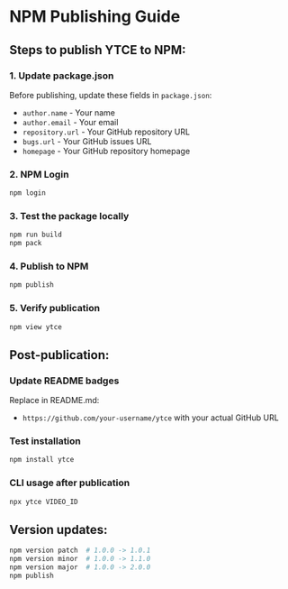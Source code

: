 # NPM Publishing Guide

## Steps to publish YTCE to NPM:

### 1. Update package.json
Before publishing, update these fields in `package.json`:
- `author.name` - Your name
- `author.email` - Your email
- `repository.url` - Your GitHub repository URL
- `bugs.url` - Your GitHub issues URL
- `homepage` - Your GitHub repository homepage

### 2. NPM Login
```bash
npm login
```

### 3. Test the package locally
```bash
npm run build
npm pack
```

### 4. Publish to NPM
```bash
npm publish
```

### 5. Verify publication
```bash
npm view ytce
```

## Post-publication:

### Update README badges
Replace in README.md:
- `https://github.com/your-username/ytce` with your actual GitHub URL

### Test installation
```bash
npm install ytce
```

### CLI usage after publication
```bash
npx ytce VIDEO_ID
```

## Version updates:
```bash
npm version patch  # 1.0.0 -> 1.0.1
npm version minor  # 1.0.0 -> 1.1.0
npm version major  # 1.0.0 -> 2.0.0
npm publish
```